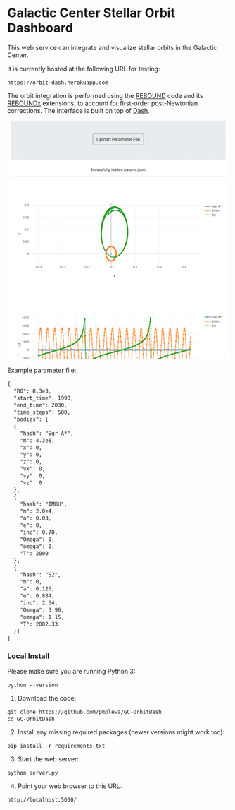 # Galactic Center Stellar Orbit Dashboard

This web service can integrate and visualize stellar orbits in the Galactic Center.

It is currently hosted at the following URL for testing:
```
https://orbit-dash.herokuapp.com
```

The orbit integration is performed using the [REBOUND](https://github.com/hannorein/rebound) code and its [REBOUNDx](https://github.com/dtamayo/reboundx) extensions, to account for first-order post-Newtonian corrections. The interface is built on top of [Dash](https://plot.ly/products/dash/).

![](preview.png)

Example parameter file:

```
{
  "R0": 8.3e3,
  "start_time": 1990,
  "end_time": 2030,
  "time_steps": 500,
  "bodies": [
  {
    "hash": "Sgr A*",
    "m": 4.3e6,
    "x": 0,
    "y": 0,
    "z": 0,
    "vx": 0,
    "vy": 0,
    "vz": 0
  },
  {
    "hash": "IMBH",
    "m": 2.0e4,
    "a": 0.03,
    "e": 0,
    "inc": 0.78,
    "Omega": 0,
    "omega": 0,
    "T": 2000
  },
  {
    "hash": "S2",
    "m": 0,
    "a": 0.126,
    "e": 0.884,
    "inc": 2.34,
    "Omega": 3.96,
    "omega": 1.15,
    "T": 2002.33
  }]
}
```

### Local Install

Please make sure you are running Python 3:
```
python --version
```
1) Download the code:
```
git clone https://github.com/pmplewa/GC-OrbitDash
cd GC-OrbitDash
```
2) Install any missing required packages (newer versions might work too):
```
pip install -r requirements.txt
```
3) Start the web server:
```
python server.py
```
4) Point your web browser to this URL:
```
http://localhost:5000/
```
